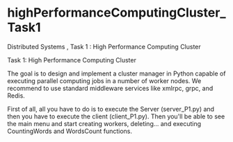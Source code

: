 # highPerformanceComputingCluster_Task1
Distributed Systems , Task 1 : High Performance Computing Cluster 

Task 1: High Performance Computing Cluster

The goal is to design and implement a cluster manager in Python capable of executing
parallel computing jobs in a number of worker nodes. We recommend to use standard
middleware services like xmlrpc, grpc, and Redis.

First of all, all you have to do is to execute the Server (server_P1.py) and then you have to execute the client (client_P1.py).
Then you'll be able to see the main menu and start creating workers, deleting... and executing CountingWords and WordsCount functions.
